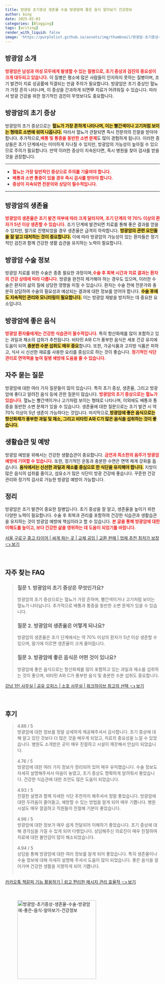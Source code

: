 ```yaml
---
title: 방광암 초기증상 생존율 수술 방광암에 좋은 음식 알아보기 건강정보
author: bing
date: 2025-02-03
categories: [Blogging]
tags: [writing]
render_with_liquid: false
image: 'https://purplelist.github.io/assets/img/thumbnail/방광암-초기증상-생존율-수술-방광암에-좋은-음식-알아보기-건강정보.webp'
---
```



<h2 id='방광암_소개'>방광암 소개</h2>

<p><b><span style="color: #ee2323;">방광암은 남성과 여성 모두에게 발생할 수 있는 질병으로, 초기 증상과 검진의 중요성이 크게 대두되고 있습니다.</span></b> 이 질병은 평소에 많은 사람들이 인지하지 못하는 질병이며, 조기 발견이 치료 성공률에 직결되는 만큼 주의가 필요합니다. 방광암은 초기 증상인 혈뇨가 가장 흔히 나타나며, 이 증상을 간과하게 되면甲 치료가 어려워질 수 있습니다. 따라서 방광 건강을 위한 정기적인 검진이 무엇보다도 중요합니다.</p>

<h2 id='방광암의_초기_증상'>방광암의 초기 증상</h2>

<p>방광암의 초기 증상으로는 <b><span style="background-color: #ffe066;">혈뇨가 가장 흔하게 나타나며, 이는 빨간색이나 고기처럼 보이는 형태로 소변에 섞여 나옵니다.</span></b> 따라서 혈뇨가 관찰되면 즉시 전문의의 진찰을 받아야 합니다. 추가적으로,<b><span style="color: #ee2323;">배통 및 통증을 동반한 소변 문제</span></b>도 많이 경험하게 됩니다. 이러한 증상들은 초기 단계에서는 미미하게 지나칠 수 있지만, 방광암의 가능성이 높아질 수 있으므로 주의가 필요합니다. 만약 이러한 증상이 지속된다면, 즉시 병원을 찾아 검사를 받을 것을 권장합니다.</p>

<hr />

<ul>
    <li><b><span style="color: #ee2323;">혈뇨는 가장 일반적인 증상으로 주의를 기울여야 합니다.</span></b></li>
    <li><b><span style="color: #ee2323;">배통과 소변 통증이 있을 경우 즉시 검사를 받아야 합니다.</span></b></li>
    <li><b><span style="color: #ee2323;">증상이 지속되면 전문의와 상담이 필수적입니다.</span></b></li>
</ul>

<hr />

<h2 id='방광암의_생존율'>방광암의 생존율</h2>

<p><b><span style="color: #ee2323;">방광암의 생존율은 조기 발견 여부에 따라 크게 달라지며, 조기 단계의 약 70% 이상의 환자가 5년 이상 생존할 수 있습니다.</span></b> 조기 단계에 발견되면 치료를 통해 좋은 결과를 얻을 수 있지만, 말기로 진행되었을 경우 생존율은 급격히 하락합니다. <b><span style="background-color: #ffe066;">방광암의 관련 요인들을 잘 알고 대처하는 것이 중요합니다.</span></b> 이에 따라 방광암의 가능성이 있는 환자들은 정기적인 검진과 함께 건강한 생활 습관을 유지하는 노력이 필요합니다.</p>

<h2 id='방광암_수술_정보'>방광암 수술 정보</h2>

<p>방광암 치료를 위한 수술은 종종 필요한 과정이며,<b><span style="color: #ee2323;">수술 후 회복 시간과 치료 결과는 환자의 건강 상태에 따라 다릅니다.</span></b> 방광을 완전히 제거해야 하는 경우도 있으며, 이러한 수술은 환자의 삶의 질에 상당한 영향을 미칠 수 있습니다. 환자는 수술 전에 전문가와 충분히 상담하여 수술의 필요성과 예상되는 결과에 대한 정보를 얻어야 합니다. <b><span style="background-color: #ffe066;">수술 후에도 지속적인 관리와 모니터링이 필요합니다.</span></b> 이는 방광암 재발을 방지하는 데 중요한 요소입니다.</p>

<h2 id='방광암에_좋은_음식'>방광암에 좋은 음식</h2>

<p><b><span style="color: #ee2323;">방광암 환자들에게는 건강한 식습관이 필수적입니다.</span></b> 특히 항산화제를 많이 포함하고 있는 과일과 채소의 섭취가 추천됩니다. 비타민 A와 C가 풍부한 음식은 세포 건강 유지에 도움이 되며,<b><span style="background-color: #ffe066;">충분한 수분 섭취도 매우 중요</span></b>합니다. 또한, 가공식품과 고지방 식품은 피하고, 식사 시 신선한 재료를 사용한 요리를 중심으로 하는 것이 좋습니다. <b><span style="color: #ee2323;">정기적인 식단 관리로 면역력을 높여 질병 예방에 도움을 줄 수 있습니다.</span></b></p>

<h2 id='자주_묻는_질문'>자주 묻는 질문</h2>

<p>방광암에 대한 여러 가지 질문들이 많이 있습니다. 특히 초기 증상, 생존율, 그리고 방광암에 좋다고 알려진 음식 등에 관한 질문이 많습니다. <b><span style="color: #ee2323;">방광암의 초기 증상으로는 혈뇨가 있습니다.</span></b> 혈뇨는 빨간색이거나 고기처럼 보이는 형태로 나타나며, 이외에도 배통과 통증을 동반한 소변 문제가 있을 수 있습니다. 생존율에 대한 질문으로는 조기 발견 시 약 70% 이상이 5년 생존이 가능하다는 것입니다. 마지막으로,<b><span style="background-color: #ffe066;">방광암에 좋은 음식으로는 항산화제가 풍부한 과일 및 채소, 그리고 비타민 A와 C가 많은 음식을 섭취하는 것이 좋습니다.</span></b></p>

<h2 id='생활습관_및_예방'>생활습관 및 예방</h2>

<p>방광암 예방을 위해서는 건강한 생활습관이 중요합니다. <b><span style="color: #ee2323;">금연과 최소한의 음주가 방광암 예방에 기여할 수 있습니다.</span></b> 또한, 정기적인 운동과 충분한 수면은 면역 체계 강화를 돕습니다. <b><span style="background-color: #ffe066;">음식에서는 신선한 과일과 채소를 중심으로 한 식단을 유지해야 합니다.</span></b> 지방이 많은 음식의 섭취를 줄이고, 섬유소가 많은 식단이 방광 건강에 좋습니다. 꾸준한 건강 관리와 정기적 검사로 가능한 방광암 예방이 가능합니다.</p>

<h2 id='정리'>정리</h2>

<p>방광암은 조기 발견이 중요한 질병입니다. 초기 증상을 잘 알고, 생존율을 높이기 위한 다양한 노력이 필요합니다. 수술 후 회복과 관리를 포함하여 건강한 식습관과 생활습관을 유지하는 것이 방광암 예방에 핵심이라고 할 수 있습니다. <b><span style="color: #ee2323;">본 글을 통해 방광암에 대한 이해도를 높이고, 보다 건강한 삶을 영위하는 데 도움이 되었기를 바랍니다.</span></b></p>


<p><a class="click-button" title="서울 구로구 중고 타이어 | 싸게 파는 곳 | 교체 공임 | 교환 판매 | 업체 추천 최저가 보장" href="https://purplelist.github.io/posts/%EC%84%9C%EC%9A%B8-%EA%B5%AC%EB%A1%9C%EA%B5%AC-%EC%A4%91%EA%B3%A0-%ED%83%80%EC%9D%B4%EC%96%B4-%EC%8B%B8%EA%B2%8C-%ED%8C%8C%EB%8A%94-%EA%B3%B3-%EA%B5%90%EC%B2%B4-%EA%B3%B5%EC%9E%84-%EA%B5%90%ED%99%98-%ED%8C%90%EB%A7%A4-%EC%97%85%EC%B2%B4-%EC%B6%94%EC%B2%9C-%EC%B5%9C%EC%A0%80%EA%B0%80-%EB%B3%B4%EC%9E%A5/" rel="dofollow">서울 구로구 중고 타이어 | 싸게 파는 곳 | 교체 공임 | 교환 판매 | 업체 추천 최저가 보장 👈 보기</a></p><br>
<h2 id='자주_찾는_FAQ'>자주 찾는 FAQ</h2>
<div itemscope="" itemtype="https://schema.org/FAQPage"> 
<blockquote> 
<div itemscope="" itemprop="mainEntity" itemtype="https://schema.org/Question"> 
<h3 itemprop="name">질문 1. 방광암의 초기 증상은 무엇인가요?</h3> 
<div itemscope="" itemprop="acceptedAnswer" itemtype="https://schema.org/Answer"> 
<span itemprop="text"> 
<p>방광암의 초기 증상으로는 혈뇨가 가장 흔하며, 빨간색이거나 고기처럼 보이는 혈뇨가 나타납니다. 추가적으로 배통과 통증을 동반한 소변 문제가 있을 수 있습니다.</p> 
</span> 
</div> 
</div> 
<div itemscope="" itemprop="mainEntity" itemtype="https://schema.org/Question"> 
<h3 itemprop="name">질문 2. 방광암의 생존율은 어떻게 되나요?</h3> 
<div itemscope="" itemprop="acceptedAnswer" itemtype="https://schema.org/Answer"> 
<span itemprop="text"> 
<p>방광암의 생존율은 조기 단계에서는 약 70% 이상의 환자가 5년 이상 생존할 수 있으며, 말기에 이르면 생존율이 크게 줄어듭니다.</p> 
</span> 
</div> 
</div> 
<div itemscope="" itemprop="mainEntity" itemtype="https://schema.org/Question"> 
<h3 itemprop="name">질문 3. 방광암에 좋은 음식은 어떤 것이 있나요?</h3> 
<div itemscope="" itemprop="acceptedAnswer" itemtype="https://schema.org/Answer"> 
<span itemprop="text"> 
<p>방광암에 좋은 음식으로는 항산화제를 많이 포함하고 있는 과일과 채소를 섭취하는 것이 좋으며, 비타민 A와 C가 풍부한 음식 및 충분한 수분 섭취도 중요합니다.</p> 
</span> 
</div> 
</div> 
</blockquote> 
</div>
<p><a class="click-button" title="강남 1인 사무실 | 공유 오피스 | 소호 사무실 | 워크하이브 최고의 선택" href="https://purplelist.github.io/posts/%EA%B0%95%EB%82%A8-1%EC%9D%B8-%EC%82%AC%EB%AC%B4%EC%8B%A4-%EA%B3%B5%EC%9C%A0-%EC%98%A4%ED%94%BC%EC%8A%A4-%EC%86%8C%ED%98%B8-%EC%82%AC%EB%AC%B4%EC%8B%A4-%EC%9B%8C%ED%81%AC%ED%95%98%EC%9D%B4%EB%B8%8C-%EC%B5%9C%EA%B3%A0%EC%9D%98-%EC%84%A0%ED%83%9D/" rel="dofollow">강남 1인 사무실 | 공유 오피스 | 소호 사무실 | 워크하이브 최고의 선택 👈 보기</a></p><br>
<h2 id='후기'>후기</h2>
<div itemscope itemtype="https://schema.org/Product">
  <blockquote>
  <div itemprop="review" itemscope itemtype="https://schema.org/Review">
      <div itemprop="reviewRating" itemscope itemtype="https://schema.org/Rating"> <span itemprop="ratingValue">4.86</span> / <span itemprop="bestRating">5</span> </div>
      <span itemprop="reviewBody">방광암에 대한 정보를 정말 상세하게 제공해주셔서 감사합니다. 초기 증상에 대해 알고 있던 것보다 더 많은 것을 배우게 되었고, 치료의 중요성을 느낄 수 있었습니다. 병원도 소개받은 곳이 매우 친절하고 시설이 깨끗해서 안심이 되었습니다.</span>
  </div>
  <br>
  <div itemprop="review" itemscope itemtype="https://schema.org/Review">
      <div itemprop="reviewRating" itemscope itemtype="https://schema.org/Rating"> <span itemprop="ratingValue">4.76</span> / <span itemprop="bestRating">5</span> </div>
      <span itemprop="reviewBody">방광암에 대한 여러 가지 정보가 정리되어 있어 매우 유익했습니다. 수술 정보도 자세히 설명해주셔서 마음이 놓였고, 초기 증상도 명확하게 알려줘서 좋았습니다. 건강한 식습관에 대한 조언도 많은 도움이 되었습니다.</span>
  </div>
  <br>
  <div itemprop="review" itemscope itemtype="https://schema.org/Review">
      <div itemprop="reviewRating" itemscope itemtype="https://schema.org/Rating"> <span itemprop="ratingValue">4.93</span> / <span itemprop="bestRating">5</span> </div>
      <span itemprop="reviewBody">친절한 설명과 함께 자세한 식단 추천까지 해주셔서 정말 좋았습니다. 방광암에 대한 두려움이 줄어들고, 예방할 수 있는 방법을 알게 되어 매우 기쁩니다. 병원 시설도 매우 깔끔하고 직원들이 친절해 기분이 좋았습니다.</span>
  </div>
  <br>
  <div itemprop="review" itemscope itemtype="https://schema.org/Review">
      <div itemprop="reviewRating" itemscope itemtype="https://schema.org/Rating"> <span itemprop="ratingValue">4.96</span> / <span itemprop="bestRating">5</span> </div>
      <span itemprop="reviewBody">방광암에 대한 정보가 매우 쉽게 전달되어 이해하기 좋았습니다. 초기 증상에 대해 경각심을 가질 수 있게 되어 다행입니다. 상담해주신 의료진이 매우 친절하여 치료에 대한 불안감이 많이 해소되었습니다.</span>
  </div>
  <br>
  <div itemprop="review" itemscope itemtype="https://schema.org/Review">
      <div itemprop="reviewRating" itemscope itemtype="https://schema.org/Rating"> <span itemprop="ratingValue">4.94</span> / <span itemprop="bestRating">5</span> </div>
      <span itemprop="reviewBody">상담을 통해 방광암에 대한 여러 정보를 알게 되어 좋았습니다. 특히 생존율이나 수술 정보에 대해 자세히 설명해 주셔서 도움이 많이 되었습니다. 좋은 음식을 알아가며 건강한 생활을 지향하게 되어 기쁩니다.</span>
  </div>
  <br>
  </blockquote>
</div>
<p><a class="click-button" title="카카오톡 책갈피 기능 활용하기 | 쉽고 편리한 메시지 관리 효율적" href="https://purplelist.github.io/posts/%EC%B9%B4%EC%B9%B4%EC%98%A4%ED%86%A1-%EC%B1%85%EA%B0%88%ED%94%BC-%EA%B8%B0%EB%8A%A5-%ED%99%9C%EC%9A%A9%ED%95%98%EA%B8%B0-%EC%89%BD%EA%B3%A0-%ED%8E%B8%EB%A6%AC%ED%95%9C-%EB%A9%94%EC%8B%9C%EC%A7%80-%EA%B4%80%EB%A6%AC-%ED%9A%A8%EC%9C%A8%EC%A0%81/" rel="dofollow">카카오톡 책갈피 기능 활용하기 | 쉽고 편리한 메시지 관리 효율적 👈 보기</a></p><br>
<figure class="image"><img src="https://purplelist.github.io/assets/img/thumbnail/방광암-초기증상-생존율-수술-방광암에-좋은-음식-알아보기-건강정보.webp" alt="방광암-초기증상-생존율-수술-방광암에-좋은-음식-알아보기-건강정보" width="256" height="256"></figure>